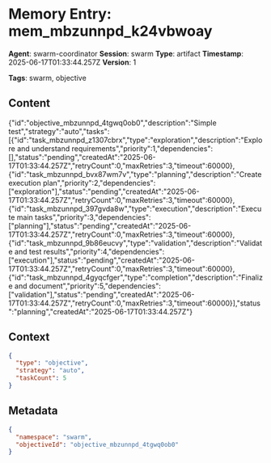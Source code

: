 # Memory Entry: mem_mbzunnpd_k24vbwoay

**Agent**: swarm-coordinator
**Session**: swarm
**Type**: artifact
**Timestamp**: 2025-06-17T01:33:44.257Z
**Version**: 1

**Tags**: swarm, objective

## Content

{"id":"objective_mbzunnpd_4tgwq0ob0","description":"Simple test","strategy":"auto","tasks":[{"id":"task_mbzunnpd_z1307cbrx","type":"exploration","description":"Explore and understand requirements","priority":1,"dependencies":[],"status":"pending","createdAt":"2025-06-17T01:33:44.257Z","retryCount":0,"maxRetries":3,"timeout":60000},{"id":"task_mbzunnpd_bvx87wm7v","type":"planning","description":"Create execution plan","priority":2,"dependencies":["exploration"],"status":"pending","createdAt":"2025-06-17T01:33:44.257Z","retryCount":0,"maxRetries":3,"timeout":60000},{"id":"task_mbzunnpd_397gvda8w","type":"execution","description":"Execute main tasks","priority":3,"dependencies":["planning"],"status":"pending","createdAt":"2025-06-17T01:33:44.257Z","retryCount":0,"maxRetries":3,"timeout":60000},{"id":"task_mbzunnpd_9b86eucvy","type":"validation","description":"Validate and test results","priority":4,"dependencies":["execution"],"status":"pending","createdAt":"2025-06-17T01:33:44.257Z","retryCount":0,"maxRetries":3,"timeout":60000},{"id":"task_mbzunnpd_4gyqcfger","type":"completion","description":"Finalize and document","priority":5,"dependencies":["validation"],"status":"pending","createdAt":"2025-06-17T01:33:44.257Z","retryCount":0,"maxRetries":3,"timeout":60000}],"status":"planning","createdAt":"2025-06-17T01:33:44.257Z"}

## Context

```json
{
  "type": "objective",
  "strategy": "auto",
  "taskCount": 5
}
```

## Metadata

```json
{
  "namespace": "swarm",
  "objectiveId": "objective_mbzunnpd_4tgwq0ob0"
}
```
